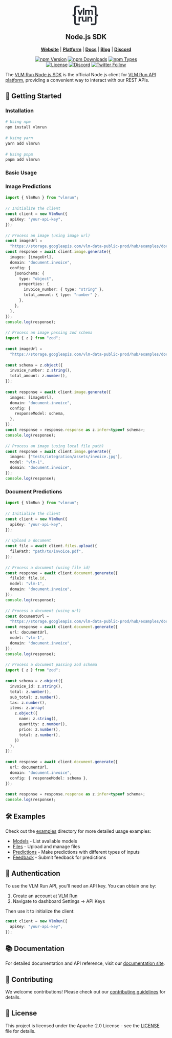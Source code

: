 <div align="center">
<p align="center" style="width: 100%;">
    <img src="https://raw.githubusercontent.com/vlm-run/.github/refs/heads/main/profile/assets/vlm-black.svg" alt="VLM Run Logo" width="80" style="margin-bottom: -5px; color: #2e3138; vertical-align: middle; padding-right: 5px;"><br>
</p>
<h2>Node.js SDK</h2>
<p align="center"><a href="https://docs.vlm.run"><b>Website</b></a> | <a href="https://app.vlm.run/"><b>Platform</b></a> | <a href="https://docs.vlm.run/"><b>Docs</b></a> | <a href="https://docs.vlm.run/blog"><b>Blog</b></a> | <a href="https://discord.gg/AMApC2UzVY"><b>Discord</b></a>
</p>
<p align="center">
<a href="https://www.npmjs.com/package/vlmrun"><img alt="npm Version" src="https://img.shields.io/npm/v/vlmrun.svg"></a>
<a href="https://www.npmjs.com/package/vlmrun"><img alt="npm Downloads" src="https://img.shields.io/npm/dm/vlmrun.svg"></a>
<a href="https://www.npmjs.com/package/vlmrun"><img alt="npm Types" src="https://img.shields.io/npm/types/vlmrun.svg"></a><br>
<a href="https://github.com/vlm-run/vlmrun-node-sdk/blob/main/LICENSE"><img alt="License" src="https://img.shields.io/badge/license-Apache--2.0-blue"></a>
<a href="https://discord.gg/AMApC2UzVY"><img alt="Discord" src="https://img.shields.io/badge/discord-chat-purple?color=%235765F2&label=discord&logo=discord"></a>
<a href="https://twitter.com/vlmrun"><img alt="Twitter Follow" src="https://img.shields.io/twitter/follow/vlmrun.svg?style=social&logo=twitter"></a>
</p>
</div>

The [VLM Run Node.js SDK](https://www.npmjs.com/package/vlmrun) is the official Node.js client for [VLM Run API platform](https://docs.vlm.run), providing a convenient way to interact with our REST APIs.

## 🚀 Getting Started

### Installation

```bash
# Using npm
npm install vlmrun

# Using yarn
yarn add vlmrun

# Using pnpm
pnpm add vlmrun
```

### Basic Usage

### Image Predictions

```typescript
import { VlmRun } from "vlmrun";

// Initialize the client
const client = new VlmRun({
  apiKey: "your-api-key",
});

// Process an image (using image url)
const imageUrl =
  "https://storage.googleapis.com/vlm-data-public-prod/hub/examples/document.invoice/invoice_1.jpg";
const response = await client.image.generate({
  images: [imageUrl],
  domain: "document.invoice",
  config: {
    jsonSchema: {
      type: "object",
      properties: {
        invoice_number: { type: "string" },
        total_amount: { type: "number" },
      },
    },
  },
});
console.log(response);

// Process an image passing zod schema
import { z } from "zod";

const imageUrl =
  "https://storage.googleapis.com/vlm-data-public-prod/hub/examples/document.invoice/invoice_1.jpg";

const schema = z.object({
  invoice_number: z.string(),
  total_amount: z.number(),
});

const response = await client.image.generate({
  images: [imageUrl],
  domain: "document.invoice",
  config: {
    responseModel: schema,
  },
});
const response = response.response as z.infer<typeof schema>;
console.log(response);

// Process an image (using local file path)
const response = await client.image.generate({
  images: ["tests/integration/assets/invoice.jpg"],
  model: "vlm-1",
  domain: "document.invoice",
});
console.log(response);
```

### Document Predictions

```typescript
import { VlmRun } from "vlmrun";

// Initialize the client
const client = new VlmRun({
  apiKey: "your-api-key",
});

// Upload a document
const file = await client.files.upload({
  filePath: "path/to/invoice.pdf",
});

// Process a document (using file id)
const response = await client.document.generate({
  fileId: file.id,
  model: "vlm-1",
  domain: "document.invoice",
});
console.log(response);

// Process a document (using url)
const documentUrl =
  "https://storage.googleapis.com/vlm-data-public-prod/hub/examples/document.invoice/google_invoice.pdf";
const response = await client.document.generate({
  url: documentUrl,
  model: "vlm-1",
  domain: "document.invoice",
});
console.log(response);

// Process a document passing zod schema
import { z } from "zod";

const schema = z.object({
  invoice_id: z.string(),
  total: z.number(),
  sub_total: z.number(),
  tax: z.number(),
  items: z.array(
    z.object({
      name: z.string(),
      quantity: z.number(),
      price: z.number(),
      total: z.number(),
    })
  ),
});

const response = await client.document.generate({
  url: documentUrl,
  domain: "document.invoice",
  config: { responseModel: schema },
});

const response = response.response as z.infer<typeof schema>;
console.log(response);
```

## 🛠️ Examples

Check out the [examples](./examples) directory for more detailed usage examples:

- [Models](./examples/models.ts) - List available models
- [Files](./examples/files.ts) - Upload and manage files
- [Predictions](./examples/predictions.ts) - Make predictions with different types of inputs
- [Feedback](./examples/feedback.ts) - Submit feedback for predictions

## 🔑 Authentication

To use the VLM Run API, you'll need an API key. You can obtain one by:

1. Create an account at [VLM Run](https://app.vlm.run)
2. Navigate to dashboard Settings -> API Keys

Then use it to initialize the client:

```typescript
const client = new VlmRun({
  apiKey: "your-api-key",
});
```

## 📚 Documentation

For detailed documentation and API reference, visit our [documentation site](https://docs.vlm.run).

## 🤝 Contributing

We welcome contributions! Please check out our [contributing guidelines](docs/CONTRIBUTING.md) for details.

## 📝 License

This project is licensed under the Apache-2.0 License - see the [LICENSE](LICENSE) file for details.
